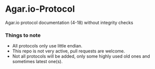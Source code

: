 # Agar.io-Protocol
Agar.io protocol documentation (4-18) without integrity checks

### Things to note
- All protocols only use little endian.
- This repo is not very active, pull requests are welcome.
- Not all protocols will be added, only some highly used old ones and sometimes latest one(s).
